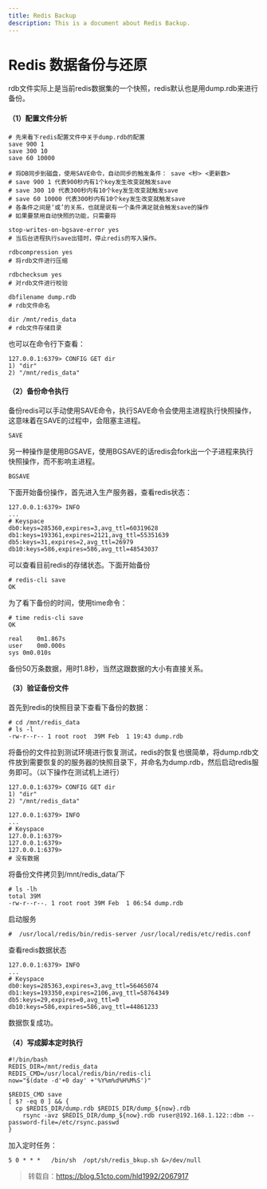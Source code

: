 ```yaml
---
title: Redis Backup
description: This is a document about Redis Backup.
---
```


# Redis 数据备份与还原

rdb文件实际上是当前redis数据集的一个快照，redis默认也是用dump.rdb来进行备份。

#### （1）配置文件分析

```shell
# 先来看下redis配置文件中关于dump.rdb的配置
save 900 1
save 300 10
save 60 10000

# 将DB同步到磁盘，使用SAVE命令，自动同步的触发条件： save <秒> <更新数>
# save 900 1 代表900秒内有1个key发生改变就触发save
# save 300 10 代表300秒内有10个key发生改变就触发save
# save 60 10000 代表300秒内有10个key发生改变就触发save
# 各条件之间是‘或’的关系，也就是说有一个条件满足就会触发save的操作
# 如果要禁用自动快照的功能，只需要将

stop-writes-on-bgsave-error yes
# 当后台进程执行save出错时，停止redis的写入操作。

rdbcompression yes
# 将rdb文件进行压缩

rdbchecksum yes
# 对rdb文件进行校验

dbfilename dump.rdb
# rdb文件命名

dir /mnt/redis_data
# rdb文件存储目录
```

也可以在命令行下查看：

```shell
127.0.0.1:6379> CONFIG GET dir
1) "dir"
2) "/mnt/redis_data"
```

#### （2）备份命令执行

备份redis可以手动使用SAVE命令，执行SAVE命令会使用主进程执行快照操作，这意味着在SAVE的过程中，会阻塞主进程。

```shell
SAVE
```

另一种操作是使用BGSAVE，使用BGSAVE的话redis会fork出一个子进程来执行快照操作，而不影响主进程。

```shell
BGSAVE
```

下面开始备份操作，首先进入生产服务器，查看redis状态：

```shell
127.0.0.1:6379> INFO
...
# Keyspace
db0:keys=285360,expires=3,avg_ttl=60319628
db1:keys=193361,expires=2121,avg_ttl=55351639
db5:keys=31,expires=2,avg_ttl=26979
db10:keys=586,expires=586,avg_ttl=48543037
```

可以查看目前redis的存储状态。下面开始备份

```shell
# redis-cli save
OK
```

为了看下备份的时间，使用time命令：

```shell
# time redis-cli save
OK

real    0m1.867s
user    0m0.000s
sys 0m0.010s
```

备份50万条数据，用时1.8秒，当然这跟数据的大小有直接关系。

#### （3）验证备份文件

首先到redis的快照目录下查看下备份的数据：

```shell
# cd /mnt/redis_data
# ls -l
-rw-r--r-- 1 root root  39M Feb  1 19:43 dump.rdb
```

将备份的文件拉到测试环境进行恢复测试，redis的恢复也很简单，将dump.rdb文件放到需要恢复的的服务器的快照目录下，并命名为dump.rdb，然后启动redis服务即可。（以下操作在测试机上进行）

```shell
127.0.0.1:6379> CONFIG GET dir
1) "dir"
2) "/mnt/redis_data"

127.0.0.1:6379> INFO 
...
# Keyspace
127.0.0.1:6379> 
127.0.0.1:6379> 
127.0.0.1:6379> 
# 没有数据
```

将备份文件拷贝到/mnt/redis_data/下

```shell
# ls -lh 
total 39M
-rw-r--r--. 1 root root 39M Feb  1 06:54 dump.rdb
```

启动服务

```shell
#  /usr/local/redis/bin/redis-server /usr/local/redis/etc/redis.conf
```

查看redis数据状态

```shell
127.0.0.1:6379> INFO
...
# Keyspace
db0:keys=285363,expires=3,avg_ttl=56465074
db1:keys=193350,expires=2106,avg_ttl=58764349
db5:keys=29,expires=0,avg_ttl=0
db10:keys=586,expires=586,avg_ttl=44861233
```

数据恢复成功。

#### （4）写成脚本定时执行

```shell
#!/bin/bash
REDIS_DIR=/mnt/redis_data
REDIS_CMD=/usr/local/redis/bin/redis-cli
now="$(date -d'+0 day' +'%Y%m%d%H%M%S')"

$REDIS_CMD save 
[ $? -eq 0 ] && {
  cp $REDIS_DIR/dump.rdb $REDIS_DIR/dump_${now}.rdb
    rsync -avz $REDIS_DIR/dump_${now}.rdb ruser@192.168.1.122::dbm --password-file=/etc/rsync.passwd
}
```

加入定时任务：

```shell
5 0 * * *   /bin/sh  /opt/sh/redis_bkup.sh &>/dev/null
```

> 转载自：https://blog.51cto.com/hld1992/2067917